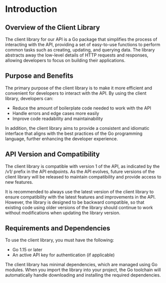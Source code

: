 # Introduction

## Overview of the Client Library

The client library for our API is a Go package that simplifies the process of interacting with the API, providing a set of easy-to-use functions to perform common tasks such as creating, updating, and querying data. The library abstracts away the low-level details of HTTP requests and responses, allowing developers to focus on building their applications.

## Purpose and Benefits

The primary purpose of the client library is to make it more efficient and convenient for developers to interact with the API. By using the client library, developers can:

* Reduce the amount of boilerplate code needed to work with the API
* Handle errors and edge cases more easily
* Improve code readability and maintainability

In addition, the client library aims to provide a consistent and idiomatic interface that aligns with the best practices of the Go programming language, further enhancing the developer experience.

## API Version and Compatibility

The client library is compatible with version 1 of the API, as indicated by the /v1/ prefix in the API endpoints. As the API evolves, future versions of the client library will be released to maintain compatibility and provide access to new features.

It is recommended to always use the latest version of the client library to ensure compatibility with the latest features and improvements in the API. However, the library is designed to be backward compatible, so that existing code using older versions of the library should continue to work without modifications when updating the library version.

## Requirements and Dependencies

To use the client library, you must have the following:

* Go 1.15 or later
* An active API key for authentication (if applicable)

The client library has minimal dependencies, which are managed using Go modules. When you import the library into your project, the Go toolchain will automatically handle downloading and installing the required dependencies.
